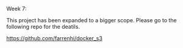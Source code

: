 Week 7:<br>

This project has been expanded to a bigger scope. Please go to the following repo for the deatils.  <br>

https://github.com/farrenhi/docker_s3 <br>


